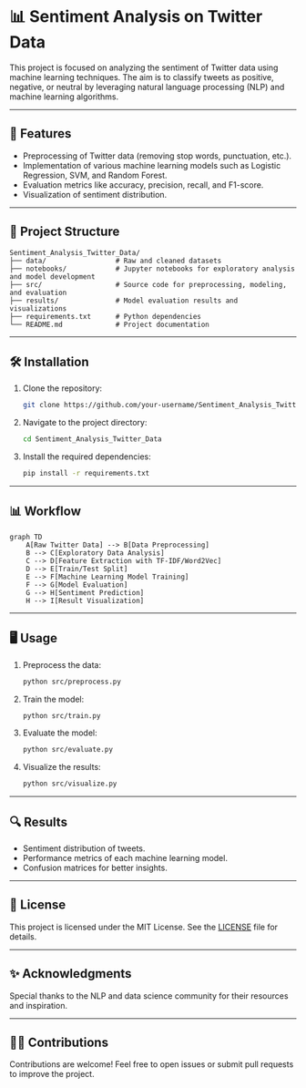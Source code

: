 # 📊 Sentiment Analysis on Twitter Data

This project is focused on analyzing the sentiment of Twitter data using machine learning techniques. The aim is to classify tweets as positive, negative, or neutral by leveraging natural language processing (NLP) and machine learning algorithms.

---

## 🚀 Features

- Preprocessing of Twitter data (removing stop words, punctuation, etc.).
- Implementation of various machine learning models such as Logistic Regression, SVM, and Random Forest.
- Evaluation metrics like accuracy, precision, recall, and F1-score.
- Visualization of sentiment distribution.

---

## 📂 Project Structure

```plaintext
Sentiment_Analysis_Twitter_Data/
├── data/                 # Raw and cleaned datasets
├── notebooks/            # Jupyter notebooks for exploratory analysis and model development
├── src/                  # Source code for preprocessing, modeling, and evaluation
├── results/              # Model evaluation results and visualizations
├── requirements.txt      # Python dependencies
└── README.md             # Project documentation
```

---

## 🛠️ Installation

1. Clone the repository:
   ```bash
   git clone https://github.com/your-username/Sentiment_Analysis_Twitter_Data.git
   ```
2. Navigate to the project directory:
   ```bash
   cd Sentiment_Analysis_Twitter_Data
   ```
3. Install the required dependencies:
   ```bash
   pip install -r requirements.txt
   ```

---

## 📊 Workflow

```mermaid
graph TD
    A[Raw Twitter Data] --> B[Data Preprocessing]
    B --> C[Exploratory Data Analysis]
    C --> D[Feature Extraction with TF-IDF/Word2Vec]
    D --> E[Train/Test Split]
    E --> F[Machine Learning Model Training]
    F --> G[Model Evaluation]
    G --> H[Sentiment Prediction]
    H --> I[Result Visualization]
```

---

## 🖥️ Usage

1. Preprocess the data:
   ```bash
   python src/preprocess.py
   ```
2. Train the model:
   ```bash
   python src/train.py
   ```
3. Evaluate the model:
   ```bash
   python src/evaluate.py
   ```
4. Visualize the results:
   ```bash
   python src/visualize.py
   ```

---

## 🔍 Results

- Sentiment distribution of tweets.
- Performance metrics of each machine learning model.
- Confusion matrices for better insights.

---

## 📄 License

This project is licensed under the MIT License. See the [LICENSE](LICENSE) file for details.

---

## ✨ Acknowledgments

Special thanks to the NLP and data science community for their resources and inspiration.

---

## 🙋‍♂️ Contributions

Contributions are welcome! Feel free to open issues or submit pull requests to improve the project.
